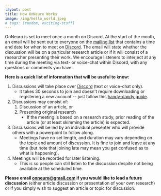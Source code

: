 ```yaml
---
layout: post
title: How OnNeuro Works
image: /img/hello_world.jpeg
# tags: [random, exciting-stuff]
---
```


OnNeuro is set to meet once a month on Discord. At the start of the month, an email will be sent out to everyone on the [mailing list](https://goo.gl/forms/vOhmWPAmmTMuXAxj2) that contains a time and date for when to meet on [Discord](https://discord.gg/zmAAx2W). The email will state whether the discussion will be on a particular research article or if it will consist of a researcher presenting their work. We encourage listeners to interject at any time during the meeting via text- or voice-chat within Discord, with any questions or comments you have.

__Here is a quick list of information that will be useful to know:__
1. Discussions will take place over [Discord](https://discord.gg/zmAAx2W) (text or voice-chat only). 
    * It takes 30 seconds to join and doesn't require downloading or registering a new account -- just follow this [handy-dandy guide](onneuro.github.io/ImageAssets/DiscordInstruct.png).
2. Discussions may consist of:
    1. Discussion of an article, or
    2. Presenting original research 
        * If the meeting is based on a research study, prior reading of the article (or at least skimming the article) is expected.
3. Discussions will be led by an individual presenter who will provide others with a powerpoint to follow along. 
    * Meetings have no set length, and duration may vary depending on the topic and amount of discussion. It is fine to join and leave at any time (but note that joining late may mean you get confused as to what is happening). 
4. Meetings will be recorded for later listening. 
    * This is so people can still listen to the discussion despite not being available at the scheduled time.

**Please email onneuro@gmail.com if you would like to lead a future discussion** (either article discussion or presentation of your own research) or if you simply wish to suggest an article or topic for discussion.

